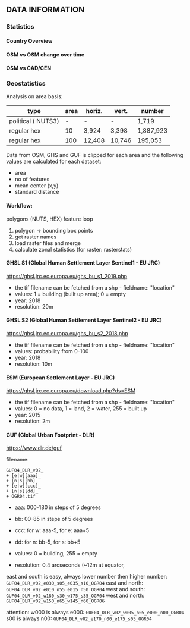 ## DATA INFORMATION

### Statistics

#### Country Overview

#### OSM vs OSM change over time

#### OSM vs CAD/CEN

### Geostatistics

Analysis on area basis:

| type                | area | horiz. |  vert. |    number |
|---------------------|------|--------|--------|-----------|
| political ( NUTS3)  |   -  |      - |      - |     1,719 |
| regular hex         |  10  |  3,924 |  3,398 | 1,887,923 |
| regular hex         | 100  | 12,408 | 10,746 |   195,053 |

Data from OSM, GHS and GUF is clipped for each  area and the following values are calculated for each dataset:

- area
- no of features 
- mean center (x,y)
- standard distance

#### Workflow:

polygons (NUTS, HEX) feature loop
1. polygon -> bounding box points
2. get raster names
3. load raster files and merge
4. calculate zonal statistics (for raster: rasterstats)

#### GHSL S1 (Global Human Settlement Layer Sentinel1 - EU JRC)

https://ghsl.jrc.ec.europa.eu/ghs_bu_s1_2019.php

- the tif filename can be fetched from a shp - fieldname: "location"
- values: 1 = building (built up area); 0 = empty
- year: 2018
- resolution: 20m


#### GHSL S2 (Global Human Settlement Layer Sentinel2 - EU JRC)

https://ghsl.jrc.ec.europa.eu/ghs_bu_s2_2018.php

- the tif filename can be fetched from a shp - fieldname: "location"
- values: probability from 0-100
- year: 2018
- resolution: 10m

#### ESM (European Settlement Layer - EU JRC)

https://ghsl.jrc.ec.europa.eu/download.php?ds=ESM

- the tif filename can be fetched from a shp - fieldname: "location"
- values: 0 = no data, 1 = land, 2 = water, 255 = built up
- year: 2015
- resolution: 2m


#### GUF (Global Urban Footprint - DLR)

https://www.dlr.de/guf

filename:
```
GUF04_DLR_v02_
+ [e|w][aaa]_
+ [n|s][bb]_
+ [e|w][ccc]_
+ [n|s][dd]_
+ OGR04.tif
```
- aaa: 000-180 in steps of 5 degrees
- bb: 00-85 in steps of 5 degrees
- ccc: for w: aaa-5, for e: aaa+5
- dd: for n: bb-5, for s: bb+5

- values: 0 = building, 255 = empty
- resolution: 0.4 arcseconds (~12m at equator,

east and south is easy, always lower number then higher number:
```GUF04_DLR_v02_e030_s05_e035_s10_OGR04```
east and north:
```GUF04_DLR_v02_e010_n55_e015_n50_OGR04```
west and south:
```GUF04_DLR_v02_w180_s30_w175_s35_OGR04```
west and north:
```GUF04_DLR_v02_w150_n65_w145_n60_OGR06```

attention:
w000 is always e000:
```GUF04_DLR_v02_w005_n05_e000_n00_OGR04```
s00 is always n00:
```GUF04_DLR_v02_e170_n00_e175_s05_OGR04```
